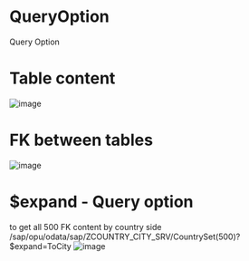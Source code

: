 # QueryOption
Query Option


# Table content
![image](https://github.com/user-attachments/assets/3d17bf7b-0528-487e-9af1-b4749b9bf419)

# FK between tables
![image](https://github.com/user-attachments/assets/ebce549e-9a68-4fd2-a4b5-3951801025f3)

# $expand - Query option
to get all 500 FK content by country side
/sap/opu/odata/sap/ZCOUNTRY_CITY_SRV/CountrySet(500)?$expand=ToCity
![image](https://github.com/user-attachments/assets/6422bc23-4526-4aa4-aa8b-ed9165910fd6)
